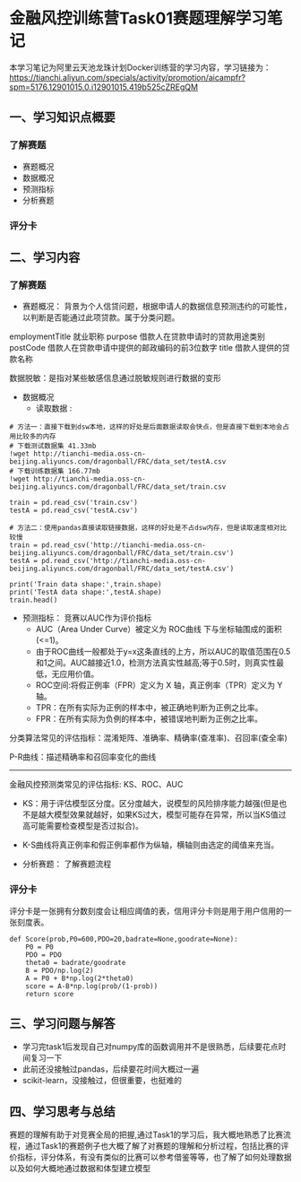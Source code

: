 # 金融风控训练营Task01赛题理解学习笔记
本学习笔记为阿里云天池龙珠计划Docker训练营的学习内容，学习链接为：https://tianchi.aliyun.com/specials/activity/promotion/aicampfr?spm=5176.12901015.0.i12901015.419b525cZREgQM

##  一、学习知识点概要

### 了解赛题
* 赛题概况
* 数据概况
* 预测指标
* 分析赛题

### 评分卡

## 二、学习内容
### 了解赛题
* 赛题概况：
背景为个人信贷问题，根据申请人的数据信息预测违约的可能性，以判断是否能通过此项贷款。属于分类问题。

employmentTitle 就业职称
purpose 借款人在贷款申请时的贷款用途类别
postCode 借款人在贷款申请中提供的邮政编码的前3位数字
title 借款人提供的贷款名称

数据脱敏：是指对某些敏感信息通过脱敏规则进行数据的变形

* 数据概况
  * 读取数据 :
```
# 方法一：直接下载到dsw本地，这样的好处是后面数据读取会快点，但是直接下载到本地会占用比较多的内存
# 下载测试数据集 41.33mb
!wget http://tianchi-media.oss-cn-beijing.aliyuncs.com/dragonball/FRC/data_set/testA.csv
# 下载训练数据集 166.77mb
!wget http://tianchi-media.oss-cn-beijing.aliyuncs.com/dragonball/FRC/data_set/train.csv
```

```
train = pd.read_csv('train.csv')
testA = pd.read_csv('testA.csv')
```
```
# 方法二：使用pandas直接读取链接数据，这样的好处是不占dsw内存，但是读取速度相对比较慢
train = pd.read_csv('http://tianchi-media.oss-cn-beijing.aliyuncs.com/dragonball/FRC/data_set/train.csv')
testA = pd.read_csv('http://tianchi-media.oss-cn-beijing.aliyuncs.com/dragonball/FRC/data_set/testA.csv')
```
```
print('Train data shape:',train.shape)
print('TestA data shape:',testA.shape)
train.head()
```
* 预测指标：
竞赛以AUC作为评价指标
  * AUC（Area Under Curve）被定义为 ROC曲线 下与坐标轴围成的面积(<=1)。
  * 由于ROC曲线一般都处于y=x这条直线的上方，所以AUC的取值范围在0.5和1之间。AUC越接近1.0，检测方法真实性越高;等于0.5时，则真实性最低，无应用价值。
  * ROC空间:将假正例率（FPR）定义为 X 轴，真正例率（TPR）定义为 Y 轴。
  * TPR：在所有实际为正例的样本中，被正确地判断为正例之比率。
  * FPR：在所有实际为负例的样本中，被错误地判断为正例之比率。

分类算法常见的评估指标：混淆矩阵、准确率、精确率(查准率)、召回率(查全率)

P-R曲线：描述精确率和召回率变化的曲线

---
金融风控预测类常见的评估指标: KS、ROC、AUC
   * KS：用于评估模型区分度。区分度越大，说模型的风险排序能力越强(但是也不是越大模型效果就越好，如果KS过大，模型可能存在异常，所以当KS值过高可能需要检查模型是否过拟合)。
   * K-S曲线将真正例率和假正例率都作为纵轴，横轴则由选定的阈值来充当。

* 分析赛题：
了解赛题流程

### 评分卡
评分卡是一张拥有分数刻度会让相应阈值的表，信用评分卡则是用于用户信用的一张刻度表。
```
def Score(prob,P0=600,PDO=20,badrate=None,goodrate=None):
    P0 = P0
    PDO = PDO
    theta0 = badrate/goodrate
    B = PDO/np.log(2)
    A = P0 + B*np.log(2*theta0)
    score = A-B*np.log(prob/(1-prob))
    return score
```

## 三、学习问题与解答
* 学习完task1后发现自己对numpy库的函数调用并不是很熟悉，后续要花点时间复习一下
* 此前还没接触过pandas，后续要花时间大概过一遍
* scikit-learn，没接触过，但很重要，也挺难的

## 四、学习思考与总结
赛题的理解有助于对竞赛全局的把握,通过Task1的学习后，我大概地熟悉了比赛流程，通过Task1的赛题例子也大概了解了对赛题的理解和分析过程，包括比赛的评价指标，评分体系，有没有类似的比赛可以参考借鉴等等，也了解了如何处理数据以及如何大概地通过数据和体型建立模型
